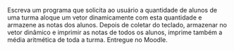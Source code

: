 Escreva um programa que solicita ao usuário a quantidade de alunos de uma
turma aloque um vetor dinamicamente com esta quantidade e armazene as
notas dos alunos. Depois de coletar do teclado, armazenar no vetor dinâmico e
imprimir as notas de todos os alunos, imprime também a média aritmética de
toda a turma. Entregue no Moodle.
